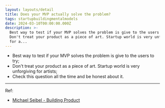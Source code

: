 ```yaml
---
layout: layouts/detail
title: Does your MVP actually solve the problem?
tags: startupbuildingmentalmodels
date: 2024-03-10T00:00:00.000Z
description: >-
  Best way to test if your MVP solves the problem is give to the users to try;
  Don't treat your product as a piece of art. Startup world is very unforgiving
  for a...
---
```

* Best way to test if your MVP solves the problem is give to the users to try; 
* Don't treat your product as a piece of art. Startup world is very unforgiving for artists; 
* Check this question all the time and be honest about it. 

---

Ref:
* <a href="https://www.youtube.com/watch?v=C27RVio2rOs" target="_blank">Michael Seibel - Building Product</a>
